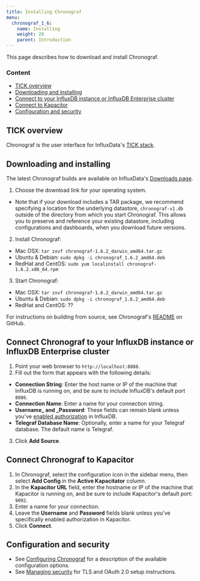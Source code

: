 ```yaml
---
title: Installing Chronograf
menu:
  chronograf_1_6:
    name: Installing
    weight: 20
    parent: Introduction
---
```


This page describes how to download and install Chronograf.

### Content

* [TICK overview](#tick-overview)
* [Downloading and installing](#downloading-and-installing)
* [Connect to your InfluxDB instance or InfluxDB Enterprise cluster](#connect-chronograf-to-your-influxdb-instance-or-influxdb-enterprise-cluster)
* [Connect to Kapacitor](#connect-chronograf-to-kapacitor)
* [Configuration and security](#configuration-and-security)


## TICK overview
Chronograf is the user interface for InfluxData's [TICK stack](https://www.influxdata.com/time-series-platform/).

## Downloading and installing

The latest Chronograf builds are available on InfluxData's [Downloads page](https://influxdata.com/downloads).

1. Choose the download link for your operating system.
  * Note that if your download includes a TAR package, we recommend specifying a location for the underlying datastore, `chronograf-v1.db` outside of the directory from which you start Chronograf. This allows you to preserve and reference your existing datastore, including configurations and dashboards, when you download future versions.
2. Install Chronograf:
  * Mac OSX: `tar zxvf chronograf-1.6.2_darwin_amd64.tar.gz`
  * Ubuntu & Debian: `sudo dpkg -i chronograf_1.6.2_amd64.deb`
  * RedHat and CentOS: `sudo yum localinstall chronograf-1.6.2.x86_64.rpm`
3. Start Chronograf:
  * Mac OSX: `tar zxvf chronograf-1.6.2_darwin_amd64.tar.gz`
  * Ubuntu & Debian: `sudo dpkg -i chronograf_1.6.2_amd64.deb`
  * RedHat and CentOS: ??

For instructions on building from source, see Chronograf's [README](https://github.com/influxdata/chronograf/blob/master/README.md#from-source) on GitHub.

## Connect Chronograf to your InfluxDB instance or InfluxDB Enterprise cluster

1. Point your web browser to `http://localhost:8888`.
2. Fill out the form  that appears with the following details:
  * **Connection String**: Enter the host name or IP of the machine that InfluxDB is running on, and be sure to include InfluxDB's default port `8086`.
  * **Connection Name**: Enter a name for your connection string.
  * **Username_ and _Password**: These fields can remain blank unless you've [enabled authorization](influxdb/v1.6/administration/config/#auth-enabled-false) in InfluxDB.
  * **Telegraf Database Name**: Optionally, enter a name for your Telegraf database. The default name is Telegraf.
3. Click **Add Source**.

## Connect Chronograf to Kapacitor

1. In Chronograf, select the configuration icon in the sidebar menu, then select **Add Config** in the **Active Kapacitator** column.
2. In the **Kapacitor URL** field, enter the hostname or IP of the machine that Kapacitor is running on, and be sure to include Kapacitor's default port: `9092`.
3. Enter a name for your connection.
4. Leave the **Username** and **Password** fields blank unless you've specifically enabled authorization in Kapacitor.
5. Click **Connect**.

## Configuration and security

* See [Configuring Chronograf](/chronograf/latest/administration/configuration/) for a description of the available configuration options.
* See [Managing security](/chronograf/latest/administration/managing-security/) for TLS and OAuth 2.0 setup instructions.
